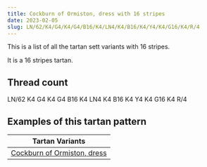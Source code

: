 ```yaml
---
title: Cockburn of Ormiston, dress with 16 stripes
date: 2023-02-05
slug: LN/62/K4/G4/K4/G4/B16/K4/LN4/K4/B16/K4/Y4/K4/G16/K4/R/4
---
```

This is a list of all the tartan sett variants with 16 stripes.

It is a 16 stripes tartan.


## Thread count
LN/62 K4 G4 K4 G4 B16 K4 LN4 K4 B16 K4 Y4 K4 G16 K4 R/4

## Examples of this tartan pattern

| Tartan Variants |
|---------------|
| [Cockburn of Ormiston, dress](/variants/ln/62/k4/g4/k4/g4/b16/k4/ln4/k4/b16/k4/y4/k4/g16/k4/r/4-b304080-g008000-k000000-lne0e0e0-rc00000-yf0c000)||

